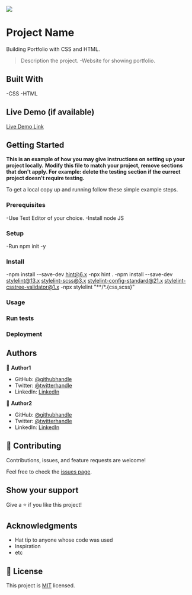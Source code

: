 ![](https://img.shields.io/badge/Microverse-blueviolet)

# Project Name
Building Portfolio with CSS and HTML.
> Description the project.
-Website for showing portfolio.

## Built With
-CSS
-HTML
## Live Demo (if available)

[Live Demo Link](https://livedemo.com)


## Getting Started

**This is an example of how you may give instructions on setting up your project locally.**
**Modify this file to match your project, remove sections that don't apply. For example: delete the testing section if the currect project doesn't require testing.**


To get a local copy up and running follow these simple example steps.

### Prerequisites
-Use Text Editor of your choice.
-Install node JS
### Setup
-Run npm init -y
### Install
-npm install --save-dev hint@6.x
-npx hint .
-npm install --save-dev stylelint@13.x stylelint-scss@3.x stylelint-config-standard@21.x stylelint-csstree-validator@1.x
-npx stylelint "**/*.{css,scss}"
### Usage

### Run tests

### Deployment



## Authors

👤 **Author1**

- GitHub: [@githubhandle](https://github.com/githubhandle)
- Twitter: [@twitterhandle](https://twitter.com/twitterhandle)
- LinkedIn: [LinkedIn](https://linkedin.com/in/linkedinhandle)

👤 **Author2**

- GitHub: [@githubhandle](https://github.com/githubhandle)
- Twitter: [@twitterhandle](https://twitter.com/twitterhandle)
- LinkedIn: [LinkedIn](https://linkedin.com/in/linkedinhandle)

## 🤝 Contributing

Contributions, issues, and feature requests are welcome!

Feel free to check the [issues page](../../issues/).

## Show your support

Give a ⭐️ if you like this project!

## Acknowledgments

- Hat tip to anyone whose code was used
- Inspiration
- etc

## 📝 License

This project is [MIT](./MIT.md) licensed.
